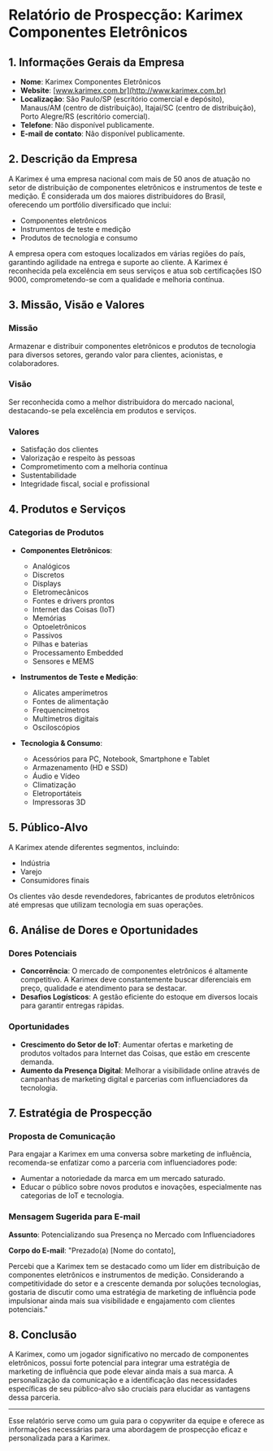 # Relatório de Prospecção: Karimex Componentes Eletrônicos

## 1. Informações Gerais da Empresa

- **Nome**: Karimex Componentes Eletrônicos
- **Website**: [www.karimex.com.br](http://www.karimex.com.br)
- **Localização**: São Paulo/SP (escritório comercial e depósito), Manaus/AM (centro de distribuição), Itajaí/SC (centro de distribuição), Porto Alegre/RS (escritório comercial).
- **Telefone**: Não disponível publicamente.
- **E-mail de contato**: Não disponível publicamente.

## 2. Descrição da Empresa

A Karimex é uma empresa nacional com mais de 50 anos de atuação no setor de distribuição de componentes eletrônicos e instrumentos de teste e medição. É considerada um dos maiores distribuidores do Brasil, oferecendo um portfólio diversificado que inclui:

- Componentes eletrônicos
- Instrumentos de teste e medição
- Produtos de tecnologia e consumo

A empresa opera com estoques localizados em várias regiões do país, garantindo agilidade na entrega e suporte ao cliente. A Karimex é reconhecida pela excelência em seus serviços e atua sob certificações ISO 9000, comprometendo-se com a qualidade e melhoria contínua.

## 3. Missão, Visão e Valores

### Missão
Armazenar e distribuir componentes eletrônicos e produtos de tecnologia para diversos setores, gerando valor para clientes, acionistas, e colaboradores.

### Visão
Ser reconhecida como a melhor distribuidora do mercado nacional, destacando-se pela excelência em produtos e serviços.

### Valores
- Satisfação dos clientes
- Valorização e respeito às pessoas
- Comprometimento com a melhoria contínua
- Sustentabilidade
- Integridade fiscal, social e profissional

## 4. Produtos e Serviços

### Categorias de Produtos
- **Componentes Eletrônicos**:
  - Analógicos
  - Discretos
  - Displays
  - Eletromecânicos
  - Fontes e drivers prontos
  - Internet das Coisas (IoT)
  - Memórias
  - Optoeletrônicos
  - Passivos
  - Pilhas e baterias
  - Processamento Embedded
  - Sensores e MEMS

- **Instrumentos de Teste e Medição**:
  - Alicates amperímetros
  - Fontes de alimentação
  - Frequencímetros
  - Multímetros digitais
  - Osciloscópios

- **Tecnologia & Consumo**:
  - Acessórios para PC, Notebook, Smartphone e Tablet
  - Armazenamento (HD e SSD)
  - Áudio e Vídeo
  - Climatização
  - Eletroportáteis
  - Impressoras 3D

## 5. Público-Alvo

A Karimex atende diferentes segmentos, incluindo:
- Indústria
- Varejo
- Consumidores finais

Os clientes vão desde revendedores, fabricantes de produtos eletrônicos até empresas que utilizam tecnologia em suas operações.

## 6. Análise de Dores e Oportunidades

### Dores Potenciais
- **Concorrência**: O mercado de componentes eletrônicos é altamente competitivo. A Karimex deve constantemente buscar diferenciais em preço, qualidade e atendimento para se destacar.
- **Desafios Logísticos**: A gestão eficiente do estoque em diversos locais para garantir entregas rápidas.

### Oportunidades
- **Crescimento do Setor de IoT**: Aumentar ofertas e marketing de produtos voltados para Internet das Coisas, que estão em crescente demanda.
- **Aumento da Presença Digital**: Melhorar a visibilidade online através de campanhas de marketing digital e parcerias com influenciadores da tecnologia.

## 7. Estratégia de Prospecção 

### Proposta de Comunicação 
Para engajar a Karimex em uma conversa sobre marketing de influência, recomenda-se enfatizar como a parceria com influenciadores pode:
- Aumentar a notoriedade da marca em um mercado saturado.
- Educar o público sobre novos produtos e inovações, especialmente nas categorias de IoT e tecnologia.

### Mensagem Sugerida para E-mail
**Assunto**: Potencializando sua Presença no Mercado com Influenciadores

**Corpo do E-mail**: 
"Prezado(a) [Nome do contato],
 
Percebi que a Karimex tem se destacado como um líder em distribuição de componentes eletrônicos e instrumentos de medição. Considerando a competitividade do setor e a crescente demanda por soluções tecnologias, gostaria de discutir como uma estratégia de marketing de influência pode impulsionar ainda mais sua visibilidade e engajamento com clientes potenciais."

## 8. Conclusão

A Karimex, como um jogador significativo no mercado de componentes eletrônicos, possui forte potencial para integrar uma estratégia de marketing de influência que pode elevar ainda mais a sua marca. A personalização da comunicação e a identificação das necessidades específicas de seu público-alvo são cruciais para elucidar as vantagens dessa parceria.

---

Esse relatório serve como um guia para o copywriter da equipe e oferece as informações necessárias para uma abordagem de prospecção eficaz e personalizada para a Karimex.